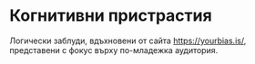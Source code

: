 # Когнитивни пристрастия
Логически заблуди, вдъхновени от сайта https://yourbias.is/, представени с фокус върху по-младежка аудитория.


